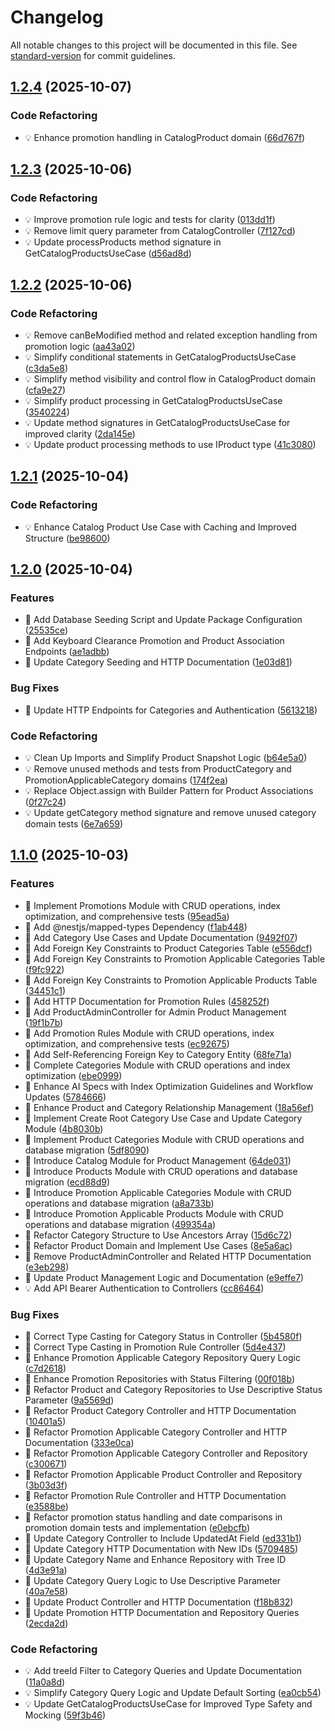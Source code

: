 # Changelog

All notable changes to this project will be documented in this file. See [standard-version](https://github.com/conventional-changelog/standard-version) for commit guidelines.

## [1.2.4](https://github.com/nathakritbc/promi-codelab-api/compare/v1.2.3...v1.2.4) (2025-10-07)

### Code Refactoring

* 💡 Enhance promotion handling in CatalogProduct domain ([66d767f](https://github.com/nathakritbc/promi-codelab-api/commit/66d767f120b8e71946e829373bb00b1b3309ec58))

## [1.2.3](https://github.com/nathakritbc/promi-codelab-api/compare/v1.2.2...v1.2.3) (2025-10-06)

### Code Refactoring

* 💡 Improve promotion rule logic and tests for clarity ([013dd1f](https://github.com/nathakritbc/promi-codelab-api/commit/013dd1f146ad77a821614662bc495134e77ae906))
* 💡 Remove limit query parameter from CatalogController ([7f127cd](https://github.com/nathakritbc/promi-codelab-api/commit/7f127cdaecbffa6b09863928552f72bcfde972a4))
* 💡 Update processProducts method signature in GetCatalogProductsUseCase ([d56ad8d](https://github.com/nathakritbc/promi-codelab-api/commit/d56ad8d997e704887a1552467347b81b17be5067))

## [1.2.2](https://github.com/nathakritbc/promi-codelab-api/compare/v1.2.1...v1.2.2) (2025-10-06)

### Code Refactoring

* 💡 Remove canBeModified method and related exception handling from promotion logic ([aa43a02](https://github.com/nathakritbc/promi-codelab-api/commit/aa43a02d373cd89203bd9052fd330f4f2fd204a3))
* 💡 Simplify conditional statements in GetCatalogProductsUseCase ([c3da5e8](https://github.com/nathakritbc/promi-codelab-api/commit/c3da5e8bae6c862f9b83db7df7a1b6a84111a5f8))
* 💡 Simplify method visibility and control flow in CatalogProduct domain ([cfa9e27](https://github.com/nathakritbc/promi-codelab-api/commit/cfa9e27b1e69dce90924175c74b4c895fb5d1ea3))
* 💡 Simplify product processing in GetCatalogProductsUseCase ([3540224](https://github.com/nathakritbc/promi-codelab-api/commit/3540224bab07ad845aa11840c519220be3dab0b8))
* 💡 Update method signatures in GetCatalogProductsUseCase for improved clarity ([2da145e](https://github.com/nathakritbc/promi-codelab-api/commit/2da145e6dcfc08b33fcc2e276b49e8e5c4020641))
* 💡 Update product processing methods to use IProduct type ([41c3080](https://github.com/nathakritbc/promi-codelab-api/commit/41c3080c34df579067033fa7c68b7548fc976a1b))

## [1.2.1](https://github.com/nathakritbc/promi-codelab-api/compare/v1.2.0...v1.2.1) (2025-10-04)

### Code Refactoring

* 💡 Enhance Catalog Product Use Case with Caching and Improved Structure ([be98600](https://github.com/nathakritbc/promi-codelab-api/commit/be98600d2f389236ffe0428c1088d66071442bea))

## [1.2.0](https://github.com/nathakritbc/promi-codelab-api/compare/v1.1.0...v1.2.0) (2025-10-04)

### Features

* 🎸 Add Database Seeding Script and Update Package Configuration ([25535ce](https://github.com/nathakritbc/promi-codelab-api/commit/25535cee9c5b432f0313d4073b3830221d288745))
* 🎸 Add Keyboard Clearance Promotion and Product Association Endpoints ([ae1adbb](https://github.com/nathakritbc/promi-codelab-api/commit/ae1adbbad4d7b552e841c09dca86e44ef7882aab))
* 🎸 Update Category Seeding and HTTP Documentation ([1e03d81](https://github.com/nathakritbc/promi-codelab-api/commit/1e03d8153a7d0f3bc79d51f2ac5523f36a6cd217))

### Bug Fixes

* 🐛 Update HTTP Endpoints for Categories and Authentication ([5613218](https://github.com/nathakritbc/promi-codelab-api/commit/56132187bf715c33f3bd75d636931938a55d5501))

### Code Refactoring

* 💡 Clean Up Imports and Simplify Product Snapshot Logic ([b64e5a0](https://github.com/nathakritbc/promi-codelab-api/commit/b64e5a04485d19b82020455e0dc660d0c1a2d7d6))
* 💡 Remove unused methods and tests from ProductCategory and PromotionApplicableCategory domains ([174f2ea](https://github.com/nathakritbc/promi-codelab-api/commit/174f2ea61d0d5d8ffbd9d4b63c1fd3fc5f4c90fd))
* 💡 Replace Object.assign with Builder Pattern for Product Associations ([0f27c24](https://github.com/nathakritbc/promi-codelab-api/commit/0f27c24b8fa93e67cd4ce81b42b6f6cef267b96d))
* 💡 Update getCategory method signature and remove unused category domain tests ([6e7a659](https://github.com/nathakritbc/promi-codelab-api/commit/6e7a659a0c99dc8a2b7398d72d141e8536980841))

## [1.1.0](https://github.com/nathakritbc/promi-codelab-api/compare/v1.0.0...v1.1.0) (2025-10-03)

### Features

*  🎸 Implement Promotions Module with CRUD operations, index optimization, and comprehensive tests ([95ead5a](https://github.com/nathakritbc/promi-codelab-api/commit/95ead5ab381ea3a192b4eccf6a30ae24822ef54c))
* 🎸 Add @nestjs/mapped-types Dependency ([f1ab448](https://github.com/nathakritbc/promi-codelab-api/commit/f1ab448ef0dcfbec92e4787806afe60632714b1a))
* 🎸 Add Category Use Cases and Update Documentation ([9492f07](https://github.com/nathakritbc/promi-codelab-api/commit/9492f07d13d7afdb7941874d2156b99982882701))
* 🎸 Add Foreign Key Constraints to Product Categories Table ([e556dcf](https://github.com/nathakritbc/promi-codelab-api/commit/e556dcf8851f2878e417213b0ab1643cdfa31918))
* 🎸 Add Foreign Key Constraints to Promotion Applicable Categories Table ([f9fc922](https://github.com/nathakritbc/promi-codelab-api/commit/f9fc922764004ad54a25cbbcc3f7cec578b83484))
* 🎸 Add Foreign Key Constraints to Promotion Applicable Products Table ([34451c1](https://github.com/nathakritbc/promi-codelab-api/commit/34451c1bd1143be46f46bb10c6f0bc8569183099))
* 🎸 Add HTTP Documentation for Promotion Rules ([458252f](https://github.com/nathakritbc/promi-codelab-api/commit/458252f7c3273fa8f9f666235b8f4f5c75a0f0e3))
* 🎸 Add ProductAdminController for Admin Product Management ([19f1b7b](https://github.com/nathakritbc/promi-codelab-api/commit/19f1b7b8b90f0d12ea9b21b44235c999c1a94b7f))
* 🎸 Add Promotion Rules Module with CRUD operations, index optimization, and comprehensive tests ([ec92675](https://github.com/nathakritbc/promi-codelab-api/commit/ec926751860394494d1b033848d4a2a36abd009f))
* 🎸 Add Self-Referencing Foreign Key to Category Entity ([68fe71a](https://github.com/nathakritbc/promi-codelab-api/commit/68fe71a8ae409da21dba4f634364c5c5a3c7c7ff))
* 🎸 Complete Categories Module with CRUD operations and index optimization ([ebe0999](https://github.com/nathakritbc/promi-codelab-api/commit/ebe0999444cc7f7e961bfce72ffcfcbe275a674f))
* 🎸 Enhance AI Specs with Index Optimization Guidelines and Workflow Updates ([5784666](https://github.com/nathakritbc/promi-codelab-api/commit/5784666e935e36ba3daa37bf5e4f378f52675894))
* 🎸 Enhance Product and Category Relationship Management ([18a56ef](https://github.com/nathakritbc/promi-codelab-api/commit/18a56ef2bb83d46d4afd7576de3dca2e7afc6a6b))
* 🎸 Implement Create Root Category Use Case and Update Category Module ([4b8030b](https://github.com/nathakritbc/promi-codelab-api/commit/4b8030bca957927feae491c1ba4da223bc81304b))
* 🎸 Implement Product Categories Module with CRUD operations and database migration ([5df8090](https://github.com/nathakritbc/promi-codelab-api/commit/5df80907f2f331abb720d0b6fbbdb58200093c3e))
* 🎸 Introduce Catalog Module for Product Management ([64de031](https://github.com/nathakritbc/promi-codelab-api/commit/64de031b4302549b126c3282314ec5ea08846aaf))
* 🎸 Introduce Products Module with CRUD operations and database migration ([ecd88d9](https://github.com/nathakritbc/promi-codelab-api/commit/ecd88d9c21d0bdbf5756199079a7aa0df21298d7))
* 🎸 Introduce Promotion Applicable Categories Module with CRUD operations and database migration ([a8a733b](https://github.com/nathakritbc/promi-codelab-api/commit/a8a733b6fdf60f1f8fb8c706158adc6801d41809))
* 🎸 Introduce Promotion Applicable Products Module with CRUD operations and database migration ([499354a](https://github.com/nathakritbc/promi-codelab-api/commit/499354a8fb713a1d4dde73880c3d76ce4287960f))
* 🎸 Refactor Category Structure to Use Ancestors Array ([15d6c72](https://github.com/nathakritbc/promi-codelab-api/commit/15d6c7251527c8462f727d5a6a74a09127925ba2))
* 🎸 Refactor Product Domain and Implement Use Cases ([8e5a6ac](https://github.com/nathakritbc/promi-codelab-api/commit/8e5a6acc64e299c828f6da619a3b80de5d76b9af))
* 🎸 Remove ProductAdminController and Related HTTP Documentation ([e3eb298](https://github.com/nathakritbc/promi-codelab-api/commit/e3eb298a1c727268528805d67294179235dd1974))
* 🎸 Update Product Management Logic and Documentation ([e9effe7](https://github.com/nathakritbc/promi-codelab-api/commit/e9effe7fc4d999435f1927412970fe9356a19c77))
* 💡 Add API Bearer Authentication to Controllers ([cc86464](https://github.com/nathakritbc/promi-codelab-api/commit/cc86464c80aac880216819e2f4d89d955ce9c247))

### Bug Fixes

* 🐛 Correct Type Casting for Category Status in Controller ([5b4580f](https://github.com/nathakritbc/promi-codelab-api/commit/5b4580fe95905e3efbed1ec452b7c9ac9d6ea04f))
* 🐛 Correct Type Casting in Promotion Rule Controller ([5d4e437](https://github.com/nathakritbc/promi-codelab-api/commit/5d4e4375c02dcfa5d1a27829d602d7f3b1c4444c))
* 🐛 Enhance Promotion Applicable Category Repository Query Logic ([c7d2618](https://github.com/nathakritbc/promi-codelab-api/commit/c7d2618acbe7ccc121e4d4d9464a0f2a0dd81395))
* 🐛 Enhance Promotion Repositories with Status Filtering ([00f018b](https://github.com/nathakritbc/promi-codelab-api/commit/00f018b6dfb3772fa1393a9fb90ee5551655b04e))
* 🐛 Refactor Product and Category Repositories to Use Descriptive Status Parameter ([9a5569d](https://github.com/nathakritbc/promi-codelab-api/commit/9a5569dc8a26972332be1512ab8ece05b67990d7))
* 🐛 Refactor Product Category Controller and HTTP Documentation ([10401a5](https://github.com/nathakritbc/promi-codelab-api/commit/10401a521fc433e7072782b589cdc298260e3608))
* 🐛 Refactor Promotion Applicable Category Controller and HTTP Documentation ([333e0ca](https://github.com/nathakritbc/promi-codelab-api/commit/333e0ca141230f4392a63c627b4674a76436c875))
* 🐛 Refactor Promotion Applicable Category Controller and Repository ([c300671](https://github.com/nathakritbc/promi-codelab-api/commit/c3006716b933aa0e7a9dc4fbf6bbf1da13c81f59))
* 🐛 Refactor Promotion Applicable Product Controller and Repository ([3b03d3f](https://github.com/nathakritbc/promi-codelab-api/commit/3b03d3f26689800790ded7e1cac16fa293263739))
* 🐛 Refactor Promotion Rule Controller and HTTP Documentation ([e3588be](https://github.com/nathakritbc/promi-codelab-api/commit/e3588be6f83e37500bdf348a5762dcb38ac2d482))
* 🐛 Refactor promotion status handling and date comparisons in promotion domain tests and implementation ([e0ebcfb](https://github.com/nathakritbc/promi-codelab-api/commit/e0ebcfb8f6bf574648bfc5ea24024dbe0e082a97))
* 🐛 Update Category Controller to Include UpdatedAt Field ([ed331b1](https://github.com/nathakritbc/promi-codelab-api/commit/ed331b1e4c8b11d9fe97ce3addf39f68a6a3ef13))
* 🐛 Update Category HTTP Documentation with New IDs ([5709485](https://github.com/nathakritbc/promi-codelab-api/commit/5709485880c6dd20cdca1c04117eb5e801f2922a))
* 🐛 Update Category Name and Enhance Repository with Tree ID ([4d3e91a](https://github.com/nathakritbc/promi-codelab-api/commit/4d3e91add9579e95fdc2970d0143ecc3e450e3f6))
* 🐛 Update Category Query Logic to Use Descriptive Parameter ([40a7e58](https://github.com/nathakritbc/promi-codelab-api/commit/40a7e581062a6f074759233e5eb16963c2841d63))
* 🐛 Update Product Controller and HTTP Documentation ([f18b832](https://github.com/nathakritbc/promi-codelab-api/commit/f18b8327343737a7986b7e6f6a40209731522b87))
* 🐛 Update Promotion HTTP Documentation and Repository Queries ([2ecda2d](https://github.com/nathakritbc/promi-codelab-api/commit/2ecda2d53719f19806b2d539183044afef64aa3f))

### Code Refactoring

* 💡 Add treeId Filter to Category Queries and Update Documentation ([11a0a8d](https://github.com/nathakritbc/promi-codelab-api/commit/11a0a8d43afd5e71309846c20fba76917055e89e))
* 💡 Simplify Category Query Logic and Update Default Sorting ([ea0cb54](https://github.com/nathakritbc/promi-codelab-api/commit/ea0cb5486fdcc3a18aede36f06ff3d91ec748e81))
* 💡 Update GetCatalogProductsUseCase for Improved Type Safety and Mocking ([59f3b46](https://github.com/nathakritbc/promi-codelab-api/commit/59f3b46a26b8cb3ac13499334c69c1548ea9a866))

